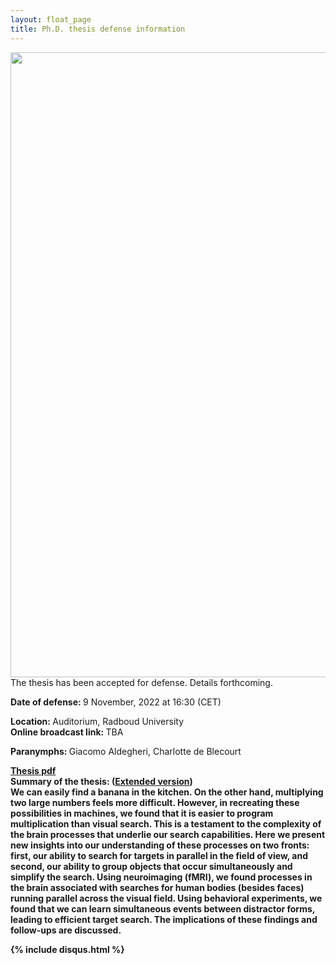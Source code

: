 ```yaml
---
layout: float_page
title: Ph.D. thesis defense information
---
```


<img class="p_post" src="{{site.url}}/assets/phd_invitation.jpg" height="1000" align="left">
<br>
The thesis has been accepted for defense. Details forthcoming.

<b> Date of defense: </b> 9 November, 2022 at 16:30 (CET)<br>

<b> Location: </b> Auditorium, Radboud University<br>
<b> Online broadcast link: </b> TBA<br>

<b> Paranymphs: </b> Giacomo Aldegheri, Charlotte de Blecourt

<b> [Thesis pdf][pdf_t] </b><br>
<b> Summary of the thesis: <b> ([Extended version][summary])<br>
We can easily find a banana in the kitchen. On the other hand, multiplying two large numbers feels more difficult. However, in recreating these possibilities in machines, we found that it is easier to program multiplication than visual search. This is a testament to the complexity of the brain processes that underlie our search capabilities. Here we present new insights into our understanding of these processes on two fronts: first, our ability to search for targets in parallel in the field of view, and second, our ability to group objects that occur simultaneously and simplify the search. Using neuroimaging (fMRI), we found processes in the brain associated with searches for human bodies (besides faces) running parallel across the visual field. Using behavioral experiments, we found that we can learn simultaneous events between distractor forms, leading to efficient target search. The implications of these findings and follow-ups are discussed.

[summary]: https://sushrutthorat.com/2022/08/03/thesis-summary/
[pdf_t]: https://doi.org/10.6084/m9.figshare.21214391.v1

{% include  disqus.html %}
